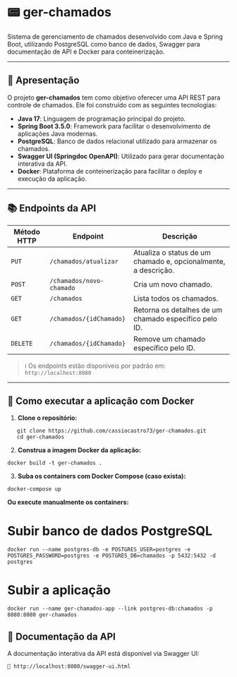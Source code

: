 # 📟 ger-chamados

Sistema de gerenciamento de chamados desenvolvido com Java e Spring Boot, utilizando PostgreSQL como banco de dados, Swagger para documentação de API e Docker para conteinerização.

---

## 🚀 Apresentação

O projeto **ger-chamados** tem como objetivo oferecer uma API REST para controle de chamados. Ele foi construído com as seguintes tecnologias:

- **Java 17**: Linguagem de programação principal do projeto.
- **Spring Boot 3.5.0**: Framework para facilitar o desenvolvimento de aplicações Java modernas.
- **PostgreSQL**: Banco de dados relacional utilizado para armazenar os chamados.
- **Swagger UI (Springdoc OpenAPI)**: Utilizado para gerar documentação interativa da API.
- **Docker**: Plataforma de conteinerização para facilitar o deploy e execução da aplicação.

---

## 📚 Endpoints da API

| Método HTTP | Endpoint                       | Descrição                                                                 |
|-------------|--------------------------------|--------------------------------------------------------------------------|
| `PUT`       | `/chamados/atualizar`          | Atualiza o status de um chamado e, opcionalmente, a descrição.           |
| `POST`      | `/chamados/novo-chamado`       | Cria um novo chamado.                                                    |
| `GET`       | `/chamados`                    | Lista todos os chamados.                                                 |
| `GET`       | `/chamados/{idChamado}`        | Retorna os detalhes de um chamado específico pelo ID.                    |
| `DELETE`    | `/chamados/{idChamado}`        | Remove um chamado específico pelo ID.                                    |

> ℹ️ Os endpoints estão disponíveis por padrão em: `http://localhost:8080`

---

## 🐳 Como executar a aplicação com Docker

1. **Clone o repositório:**
```
   git clone https://github.com/cassiocastro73/ger-chamados.git
   cd ger-chamados
```

2. **Construa a imagem Docker da aplicação:**
```
docker build -t ger-chamados .
```
3. **Suba os containers com Docker Compose (caso exista):**
```
docker-compose up
```
**Ou execute manualmente os containers:**

# Subir banco de dados PostgreSQL
```
docker run --name postgres-db -e POSTGRES_USER=postgres -e POSTGRES_PASSWORD=postgres -e POSTGRES_DB=chamados -p 5432:5432 -d postgres
```
# Subir a aplicação
```
docker run --name ger-chamados-app --link postgres-db:chamados -p 8080:8080 ger-chamados
```

## 📄 Documentação da API
A documentação interativa da API está disponível via Swagger UI:
```
📎 http://localhost:8080/swagger-ui.html
```